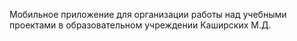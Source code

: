 Мобильное приложение для организации работы над учебными проектами в образовательном учреждении
Каширских М.Д.
